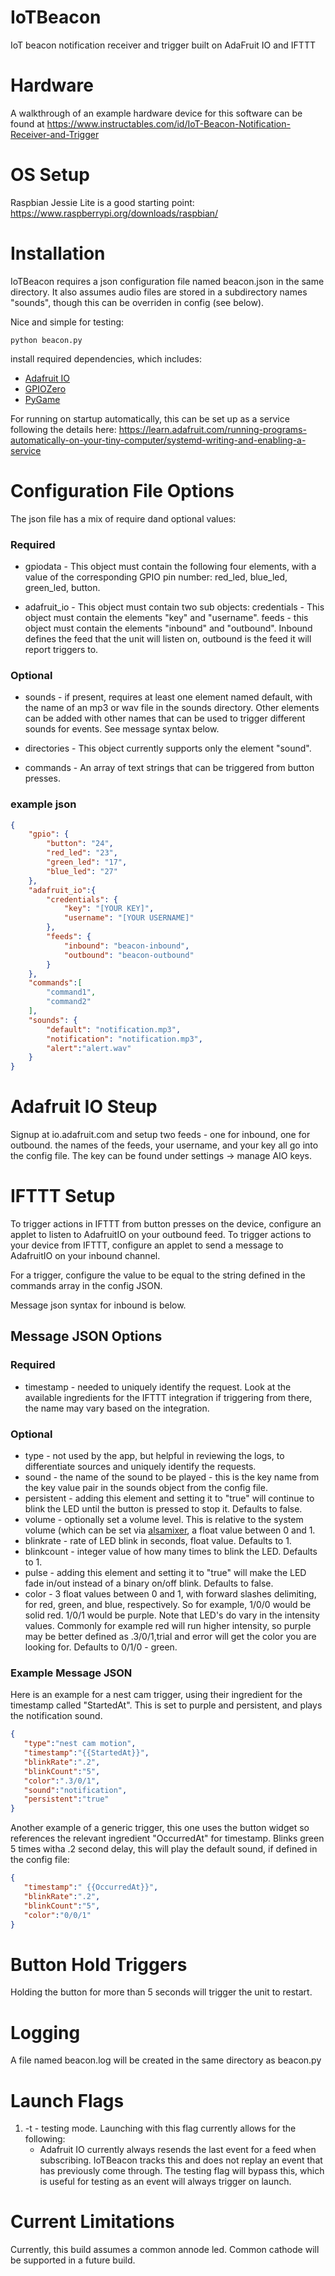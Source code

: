 # IoTBeacon
IoT beacon notification receiver and trigger built on AdaFruit IO and IFTTT

# Hardware
A walkthrough of an example hardware device for this software can be found at https://www.instructables.com/id/IoT-Beacon-Notification-Receiver-and-Trigger

# OS Setup

Raspbian Jessie Lite is a good starting point: https://www.raspberrypi.org/downloads/raspbian/



# Installation

IoTBeacon requires a json configuration file named beacon.json in the same directory. It also assumes audio files are stored in a subdirectory names "sounds", though this can be overriden in config (see below).

Nice and simple for testing:
```
python beacon.py
```
install required dependencies, which includes:
+ [Adafruit IO](https://github.com/adafruit/io-client-python)
+ [GPIOZero](https://gpiozero.readthedocs.io/en/stable/)
+ [PyGame](https://www.pygame.org/)


For running on startup automatically, this can be set up as a service following the details here: https://learn.adafruit.com/running-programs-automatically-on-your-tiny-computer/systemd-writing-and-enabling-a-service

# Configuration File Options

The json file has a mix of require dand optional values:

### Required

+ gpiodata - This object must contain the following four elements, with a value of the corresponding GPIO pin number: red_led, blue_led, green_led, button.

+ adafruit_io - This object must contain two sub objects: credentials - This object must contain the elements "key" and "username". feeds - this object must contain the elements "inbound" and "outbound". Inbound defines the feed that the unit will listen on, outbound is the feed it will report triggers to. 

### Optional

+ sounds - if present, requires at least one element named default, with the name of an mp3 or wav file in the sounds directory. Other elements can be added with other names that can be used to trigger different sounds for events. See message syntax below. 

+ directories - This object currently supports only the element "sound". 

+ commands - An array of text strings that can be triggered from button presses.

### example json

```json
{
	"gpio": {
		"button": "24",
		"red_led": "23",
		"green_led": "17",
		"blue_led": "27"
	},
	"adafruit_io":{
		"credentials": {
			"key": "[YOUR KEY]",
			"username": "[YOUR USERNAME]"
		},
		"feeds": {
			"inbound": "beacon-inbound",
			"outbound": "beacon-outbound"
		}
	},
	"commands":[
		"command1",
		"command2"
	],
	"sounds": {
		"default": "notification.mp3",
		"notification": "notification.mp3",
		"alert":"alert.wav"
	}
}
```
# Adafruit IO Steup

Signup at io.adafruit.com and setup two feeds - one for inbound, one for outbound. the names of the feeds, your username, and your key all go into the config file. The key can be found under settings -> manage AIO keys.

# IFTTT Setup

To trigger actions in IFTTT from button presses on the device, configure an applet to listen to AdafruitIO on your outbound feed. To trigger actions to your device from IFTTT, configure an applet to send a message to AdafruitIO on your inbound channel. 

For a trigger, configure the value to be equal to the string defined in the commands array in the config JSON.

Message json syntax for inbound is below.

## Message JSON Options 

### Required

+ timestamp - needed to uniquely identify the request. Look at the available ingredients for the IFTTT integration if triggering from there, the name may vary based on the integration.

### Optional
+ type - not used by the app, but helpful in reviewing the logs, to differentiate sources and uniquely identify the requests.
+ sound - the name of the sound to be played - this is the key name from the key value pair in the sounds object from the config file. 
+ persistent - adding this element and setting it to "true" will continue to blink the LED until the button is pressed to stop it. Defaults to false.
+ volume  - optionally set a volume level. This is relative to the system volume (which can be set via [alsamixer](http://blog.scphillips.com/posts/2013/01/sound-configuration-on-raspberry-pi-with-alsa/), a float value between 0 and 1. 
+ blinkrate - rate of LED blink in seconds, float value. Defaults to 1. 
+ blinkcount - integer value of how many times to blink the LED. Defaults to 1. 
+ pulse - adding this element and setting it to "true" will make the LED fade in/out instead of a binary on/off blink. Defaults to false. 
+ color - 3 float values between 0 and 1, with forward slashes delimiting, for red, green, and blue, respectively. So for example, 1/0/0 would be solid red. 1/0/1 would be purple. Note that LED's do vary in the intensity values. Commonly for example red will run higher intensity, so purple may be better defined as .3/0/1,trial and error will get the color you are looking for. Defaults to 0/1/0 - green.

### Example Message JSON

Here is an example for a nest cam trigger, using their ingredient for the timestamp called "StartedAt". This is set to purple and persistent, and plays the notification sound. 

```json
{  
   "type":"nest cam motion",
   "timestamp":"{{StartedAt}}",
   "blinkRate":".2",
   "blinkCount":"5",
   "color":".3/0/1",
   "sound":"notification",
   "persistent":"true"
}
```

Another example of a generic trigger, this one uses the button widget so references the relevant ingredient "OccurredAt" for timestamp. Blinks green 5 times witha .2 second delay, this will play the default sound, if defined in the config file:

```json
{  
   "timestamp":" {{OccurredAt}}",
   "blinkRate":".2",
   "blinkCount":"5",
   "color":"0/0/1"
}
```


# Button Hold Triggers

Holding the button for more than 5 seconds will trigger the unit to restart. 

# Logging

A file named beacon.log will be created in the same directory as beacon.py

# Launch Flags

1. -t - testing mode. Launching with this flag currently allows for the following:
	+ Adafruit IO currently always resends the last event for a feed when subscribing. IoTBeacon tracks this and does not replay an event that has previously come through. The testing flag will bypass this, which is useful for testing as an event will always trigger on launch.

# Current Limitations

Currently, this build assumes a common annode led. Common cathode will be supported in a future build. 
